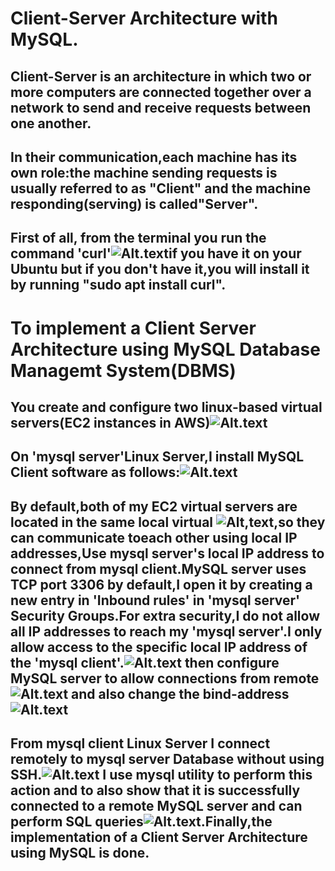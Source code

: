 # Client-Server Architecture with MySQL.

## Client-Server is an architecture in which two or more computers are connected together over a network to send and receive requests between one another.
## In their communication,each machine has its own role:the machine sending requests is usually referred to as "Client" and the machine responding(serving) is called"Server".

## First of all, from the terminal you run the command 'curl'![Alt.text](./img/curl-Iv.jpg)if you have it on your Ubuntu but if you don't have it,you will install it by running "sudo apt install curl".

# To implement a Client Server Architecture using MySQL Database Managemt System(DBMS) 
## You create and configure two linux-based virtual servers(EC2 instances in AWS)![Alt.text](./img/virtual-server-configuration.jpg) 
## On 'mysql server'Linux Server,I install MySQL Client software as follows:![Alt.text](./img/mysql-server-installation.jpg)

## By default,both of my EC2 virtual servers are located in the same local virtual ![Alt,text](./img/virtual-server-configuration.jpg),so they can communicate toeach other using local IP addresses,Use mysql server's local IP address to connect from mysql client.MySQL server uses TCP port 3306 by default,I open it by creating a new entry in 'Inbound rules' in 'mysql server' Security Groups.For extra security,I do not allow all IP addresses to reach my 'mysql server'.I only allow access to the specific local IP address of the 'mysql client'.![Alt.text](./img/Inbound=rules.jpg) then configure MySQL server to allow connections from remote ![Alt.text](./img/mysql-server-configuration.jpg) and also change the bind-address![Alt.text](./img/bind-address.jpg) 

## From mysql client Linux Server I connect remotely to mysql server Database without using SSH.![Alt.text](./img/mysql-client-utility-databases.jpg) I use mysql utility to perform this action and to also show that it is successfully connected to a remote MySQL server and can perform SQL queries![Alt.text](./img/mysql-server-utility-databases.jpg).Finally,the implementation of a Client Server Architecture using MySQL is done.